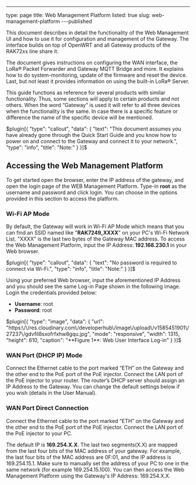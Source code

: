 ---
type: page
title: Web Management Platform
listed: true
slug: web-management-platform
---published

This document describes in detail the functionality of the Web Management UI and how to use it for configuration and management of the Gateway. The interface builds on top of OpenWRT and all Gateway products of the RAK72xx line share it.

The document gives instructions on configuring the WAN interface, the LoRa® Packet Forwarder and Gateway MQTT Bridge and more. It explains how to do system-monitoring, update of the firmware and reset the device. Last, but not least it provides information on using the built-in LoRa® Server.

This guide functions as reference for several products with similar functionality. Thus, some sections will apply to certain products and not others. When the word “Gateway” is used it will refer to all three devices when the functionality is the same. In case there is a specific feature or difference the name of the specific device will be mentioned.

$plugin[{
    "type": "callout",
    "data": {
        "text": "This document assumes you have already gone through the Quick Start Guide and you know how to power on and connect to the Gateway and connect it to your network.",
        "type": "info",
        "title": "Note:"
    }
}]$

## Accessing the Web Management Platform

To get started open the browser, enter the IP address of the gateway, and open the login page of the WEB Management Platform. Type-in **root** as the username and password and click login. You can choose in the options provided in this section to access the platform.

### Wi-Fi AP Mode

By default, the Gateway will work in Wi-Fi AP Mode which means that you can find an SSID named like "**RAK7249_XXXX**" on your PC's Wi-Fi Network List. "XXXX" is the last two bytes of the Gateway MAC address. To access the Web Management Platform, input the IP Address: **192.168.230.1** in your Web browser.

$plugin[{
    "type": "callout",
    "data": {
        "text": "No password is required to connect via Wi-Fi.",
        "type": "info",
        "title": "Note:"
    }
}]$

Using your preferred Web browser, input the aforementioned IP Address and you should see the same Log-in Page shown in the following image. Login the credentials provided below:

- **Username**: root
- **Password**: root

$plugin[{
    "type": "image",
    "data": {
        "url": "https:\/\/res.cloudinary.com\/developerhub\/image\/upload\/v1585451901\/27237\/gdvfil8sxofrfxhw8gqu.jpg",
        "mode": "responsive",
        "width": 1315,
        "height": 610,
        "caption": "**Figure 1**: Web User Interface Log-in"
    }
}]$

### WAN Port (DHCP IP) Mode

Connect the Ethernet cable to the port marked “ETH” on the Gateway and the other end to the PoE port of the PoE injector. Connect the LAN port of the PoE injector to your router. The router’s DHCP server should assign an IP Address to the Gateway. You can change the default settings below if you wish (details in the User Manual).

### WAN Port Direct Connection

Connect the Ethernet cable to the port marked “ETH” on the Gateway and the other end to the PoE port of the PoE injector. Connect the LAN port of the PoE injector to your PC.

The default IP is **169.254.X.X**. The last two segments(X.X) are mapped from the last four bits of the MAC address of your gateway. For example, the last four bits of the MAC address are 0F:01, and the IP address is 169.254.15.1. Make sure to manually set the address of your PC to one in the same network (for example 169.254.15.100). You can then access the Web Management Platform using the Gateway's IP Address: 169.254.X.X.

